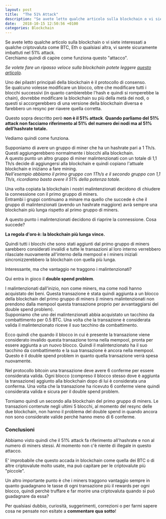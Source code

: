 ```yaml
---
layout: post
title:  "The 51% Attack"
description: "Se avete letto qualche articolo sulla blockchain o vi siete interessati a qualche criptovaluta come BTC, Eth o qualsiasi altra, vi sarete sicuramente imbattuti nel 51% attack. Cerchiamo quindi di capire come funziona questo attacco"
date:   2018-10-15 12:50:56 +0100
categories: Blockchain
---
```

Se avete letto qualche articolo sulla blockchain o vi siete interessati a qualche criptovaluta come BTC, Eth o qualsiasi altra, vi sarete sicuramente imbattuti nel 51% attack.  
Cerchiamo quindi di capire come funziona questo "attacco".

_Se volete fare un ripasso veloce sulla blockchain potete leggere [questo articolo](http://iskyd.it/i-bitcoin-non-sono-la-blockchain/)._

Uno dei pilastri principali della blockchain è il protocollo di consenso.  
Se qualcuno volesse modificare un blocco, oltre che modificare tutti i blocchi successivi (in quanto cambierebbe l'hash e quindi si romperebbe la chain), dovrebbe modificare la blockchain su più della metà dei nodi, o questi si accorgerebbero di una versione della blockchain diversa e farebbero un resync per riavere quella corretta.

Questo sopra descritto però **non è il 51% attack**. **Quando parliamo del 51% attack non facciamo riferimento al 51% del numero dei nodi ma al 51% dell'hashrate totale.**

Vediamo quindi come funziona.

Supponiamo di avere un gruppo di miner che ha un hashrate pari a 1 Th/s. Questi aggiungerebbero normalmente i blocchi alla blockchain.  
A questo punto un altro gruppo di miner malintenzionati con un totale di 1,1 Th/s decide di aggiungersi alla blockchain e quindi copiano l'attuale blockchain e iniziano a fare mining.  
_Nell'esempio abbiamo il primo gruppo con 1Th/s e il secondo gruppo con 1,1 Th/s, ricordiamo basta avere il 51% della potenza totale._

Una volta copiata la blockchain i nostri malintenzionati decidono di chiudere la connessione con il primo gruppo di miners.  
Entrambi i gruppi continuano a minare ma quello che succede è che il gruppo di malintenzionati (avendo un hashrate maggiore) avrà sempre una blockchain più lunga rispetto al primo gruppo di miners.

A questo punto i malintenzionati decidono di riaprire la connessione. Cosa succede?

**La regola d'oro è: la blockchain più lunga vince.**

Quindi tutti i blocchi che sono stati aggiunti dal primo gruppo di miners sarebbero considerati invalidi e tutte le transazioni al loro interno verrebbero rilasciate nuovamente all'interno della mempool e i miners iniziali sincronizzerebbero la blockchain con quella più lunga.

Interessante, ma che vantaggio ne traggono i malintenzionati?

Qui entra in gioco il **double spend problem**.

I malintenzionati dall'inizio, non come miners, ma come nodi hanno acquistato dei beni. Questa transazione è stata quindi aggiunta a un blocco della blockchain del primo gruppo di miners (i miners malintenzionati non prendono dalla mempool questa transazione proprio per avvantaggiarsi del double spend problem).  
Supponiamo che uno dei malintenzionati abbia acquistato un tacchino da combattimento per 0.5 BTC. Una volta che la transazione è considerata valida il malintenzionato riceve il suo tacchino da combattimento.

Ecco quindi che quando il blocco in cui è presente la transazione viene considerato invalido questa transazione torna nella mempool, pronta per essere aggiunta a un nuovo blocco. Quindi il malintenzionato ha il suo tacchino da combattimento e la sua transazione è ancora nella mempool. Questo è il double spend problem in quanto quella transazione verrà spesa nuovamente.

Nel protocollo bitcoin una transazione deve avere 6 conferme per essere considerata valida. Ogni blocco (compreso il blocco stesso dove è aggiunta la transazione) aggiunto alla blockchain dopo di lui è considerata una conferma. Una volta che la transazione ha ricevuto 6 conferme viene quindi considerata valida e sicura per il double spend problem.

Torniamo quindi un secondo alla blockchain del primo gruppo di miners. Le transazioni contenute negli ultimi 5 blocchi, al momento del resync delle due blockchain, non hanno il problema del double spend in quando ancora non sono considerate valide perchè hanno meno di 6 conferme.

### Conclusioni

Abbiamo visto quindi che il 51% attack fa riferimento all'hashrate e non al numero di miners stessi. Al momento non c'è niente di illegale in questo attacco.

E' improbabile che questo accada in blockchain come quella dei BTC o di altre criptovalute molto usate, ma può capitare per le criptovalute più "piccole".

Un altro importante punto è che i miners traggono vantaggio sempre in quanto guadagnano le tasse di ogni transazione più il rewards per ogni blocco, quindi perchè truffare e far morire una criptovaluta quando si può guadagnare da essa?

Per qualsiasi dubbio, curiosità, suggerimenti, correzioni o per farmi sapere cosa ne pensate non esitate a **commentare qua sotto**!